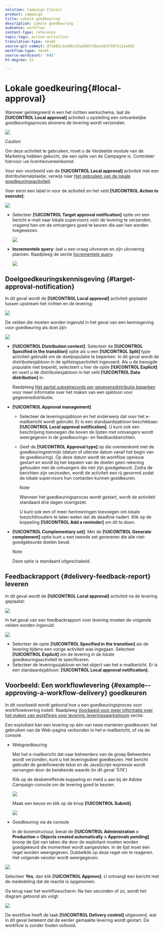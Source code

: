 ```yaml
---
solution: Campaign Classic
product: campaign
title: Lokale goedkeuring
description: Lokale goedkeuring
audience: workflow
content-type: reference
topic-tags: action-activities
translation-type: tm+mt
source-git-commit: 972885c3a38bcd3a260574bacbb3f507e11ae05b
workflow-type: tm+mt
source-wordcount: '642'
ht-degree: 1%

---
```



# Lokale goedkeuring{#local-approval}

Wanneer geïntegreerd in een het richten werkschema, laat de **[!UICONTROL Local approval]** activiteit u opstelling een ontvankelijke goedkeuringsproces alvorens de levering wordt verzonden.

![](assets/local_validation_0.png)

>[!CAUTION]
>
>Om deze activiteit te gebruiken, moet u de Verdeelde module van de Marketing hebben gekocht, die een optie van de Campagne is. Controleer hiervoor uw licentieovereenkomst.

Voor een voorbeeld van de **[!UICONTROL Local approval]** activiteit met een distributiemalplaatje, verwijs naar [Het gebruiken van de lokale goedkeuringsactiviteit](../../workflow/using/using-the-local-approval-activity.md).

Voer eerst een label in voor de activiteit en het veld **[!UICONTROL Action to execute]**:

![](assets/local_validation_1.png)

* Selecteer **[!UICONTROL Target approval notification]** optie om een bericht e-mail naar lokale supervisors vóór de levering te verzenden, vragend hen om de ontvangers goed te keuren die aan hen worden toegewezen.

   ![](assets/local_validation_intro_2.png)

* **Incrementele query**: laat u een vraag uitvoeren en zijn uitvoering plannen. Raadpleeg de sectie [Incrementele query](../../workflow/using/incremental-query.md).

   ![](assets/local_validation_intro_3.png)

## Doelgoedkeuringskennisgeving {#target-approval-notification}

In dit geval wordt de **[!UICONTROL Local approval]** activiteit geplaatst tussen upstream het richten en de levering:

![](assets/local_validation_2.png)

De velden die moeten worden ingevuld in het geval van een kennisgeving voor goedkeuring als doel zijn:

![](assets/local_validation_3.png)

* **[!UICONTROL Distribution context]**: Selecteer de  **[!UICONTROL Specified in the transition]** optie als u een  **[!UICONTROL Split]** type activiteit gebruikt om de doelpopulatie te beperken. In dit geval wordt de distributiesjabloon in de splitsingsactiviteit ingevoerd. Als u de beoogde populatie niet beperkt, selecteert u hier de optie **[!UICONTROL Explicit]** en voert u de distributiesjabloon in het veld **[!UICONTROL Data distribution]** in.

   Raadpleeg [Het aantal subsetrecords per gegevensdistributie beperken](../../workflow/using/split.md#limiting-the-number-of-subset-records-per-data-distribution) voor meer informatie over het maken van een sjabloon voor gegevensdistributie.

* **[!UICONTROL Approval management]**

   * Selecteer de leveringssjabloon en het onderwerp dat voor het e-mailbericht wordt gebruikt. Er is een standaardsjabloon beschikbaar: **[!UICONTROL Local approval notification]**. U kunt ook een beschrijving toevoegen die boven de lijsten met ontvangers wordt weergegeven in de goedkeurings- en feedbackberichten.
   * Geef de **[!UICONTROL Approval type]** op die overeenkomt met de goedkeuringstermijn (datum of uiterste datum vanaf het begin van de goedkeuring). Op deze datum wordt de workflow opnieuw gestart en wordt bij het bepalen van de doelen geen rekening gehouden met de ontvangers die niet zijn goedgekeurd. Zodra de berichten zijn verzonden, wordt de activiteit een rij gevormd zodat de lokale supervisors hun contacten kunnen goedkeuren.

      >[!NOTE]
      >
      >Wanneer het goedkeuringsproces wordt gestart, wordt de activiteit standaard drie dagen voortgezet.

      U kunt ook een of meer herinneringen toevoegen om lokale toezichthouders te laten weten dat de deadline nadert. Klik op de koppeling **[!UICONTROL Add a reminder]** om dit te doen.

* **[!UICONTROL Complementary set]**: Met de  **[!UICONTROL Generate complement]** optie kunt u een tweede set genereren die alle niet-goedgekeurde doelen bevat.

   >[!NOTE]
   >
   >Deze optie is standaard uitgeschakeld.

## Feedbackrapport {#delivery-feedback-report} leveren

In dit geval wordt de **[!UICONTROL Local approval]** activiteit na de levering geplaatst:

![](assets/local_validation_4.png)

In het geval van een feedbackrapport voor levering moeten de volgende velden worden ingevuld:

![](assets/local_validation_workflow_4.png)

* Selecteer de optie **[!UICONTROL Specified in the transition]** als de levering tijdens een vorige activiteit was ingegaan. Selecteer **[!UICONTROL Explicit]** om de levering in de lokale goedkeuringsactiviteit te specificeren.
* Selecteer de leveringssjabloon en het object van het e-mailbericht. Er is een standaardsjabloon: **[!UICONTROL Local approval notification]**.

## Voorbeeld: Een workflowlevering {#example--approving-a-workflow-delivery} goedkeuren

In dit voorbeeld wordt getoond hoe u een goedkeuringsproces voor workflowlevering instelt. Raadpleeg [Voorbeeld voor meer informatie over het maken van workflows voor levering: leveringswerkstroom](../../workflow/using/delivery.md#example--delivery-workflow) sectie.

Een exploitant kan een levering op één van twee manieren goedkeuren: het gebruiken van de Web-pagina verbonden in het e-mailbericht, of via de console.

* Webgoedkeuring

   Met het e-mailbericht dat naar beheerders van de groep Beheerders wordt verzonden, kunt u het leveringsdoel goedkeuren. Het bericht gebruikt de gedefinieerde tekst en de JavaScript-expressie wordt vervangen door de berekende waarde (in dit geval &#39;574&#39;)

   Klik op de desbetreffende koppeling en meld u aan bij de Adobe Campaign-console om de levering goed te keuren.

   ![](assets/new-workflow-valid-webaccess.png)

   Maak een keuze en klik op de knop **[!UICONTROL Submit]**.

   ![](assets/new-workflow-valid-webaccess-confirm.png)

* Goedkeuring via de console

   In de boomstructuur, bevat de **[!UICONTROL Administration > Production > Objects created automatically > Approvals pending]** knoop de lijst van taken die door de exploitant moeten worden goedgekeurd die momenteel wordt aangesloten. In de lijst moet één regel worden weergegeven. Dubbelklik op deze regel om te reageren. Het volgende venster wordt weergegeven:

![](assets/new-workflow-7.png)

Selecteer **Yes**, dan klik **[!UICONTROL Approve]**. U ontvangt een bericht met de mededeling dat de reactie is opgenomen.

Ga terug naar het workflowscherm: Na tien seconden of zo, wordt het diagram getoond als volgt:

![](assets/new-workflow-8.png)

De workflow heeft de taak **[!UICONTROL Delivery control]** uitgevoerd, wat in dit geval betekent dat de eerder gemaakte levering wordt gestart. De workflow is zonder fouten voltooid.
